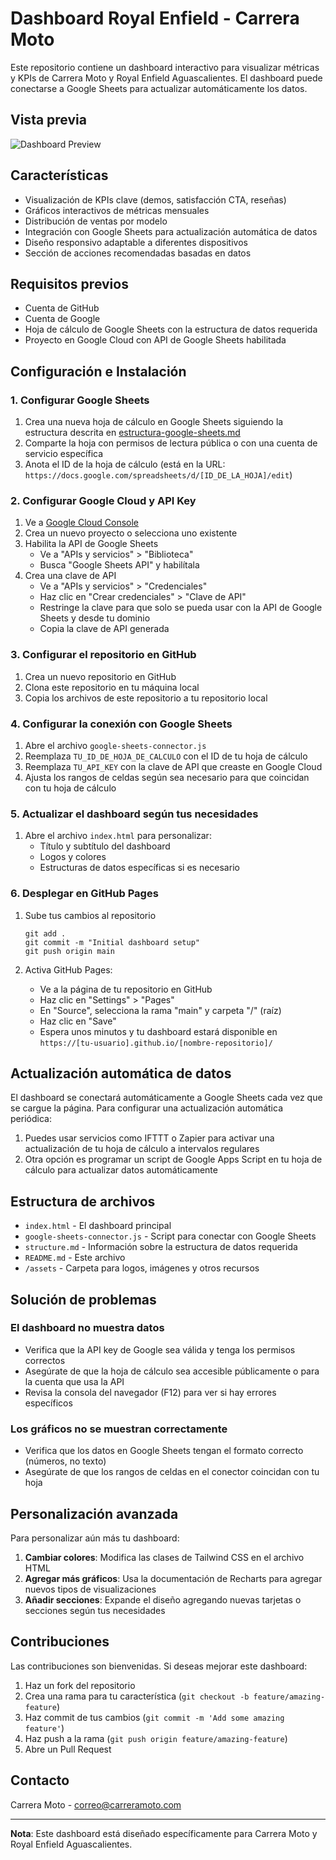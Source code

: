# Dashboard Royal Enfield - Carrera Moto

Este repositorio contiene un dashboard interactivo para visualizar métricas y KPIs de Carrera Moto y Royal Enfield Aguascalientes. El dashboard puede conectarse a Google Sheets para actualizar automáticamente los datos.

## Vista previa

![Dashboard Preview](https://via.placeholder.com/800x400?text=Dashboard+Royal+Enfield)

## Características

- Visualización de KPIs clave (demos, satisfacción CTA, reseñas)
- Gráficos interactivos de métricas mensuales
- Distribución de ventas por modelo
- Integración con Google Sheets para actualización automática de datos
- Diseño responsivo adaptable a diferentes dispositivos
- Sección de acciones recomendadas basadas en datos

## Requisitos previos

- Cuenta de GitHub
- Cuenta de Google
- Hoja de cálculo de Google Sheets con la estructura de datos requerida
- Proyecto en Google Cloud con API de Google Sheets habilitada

## Configuración e Instalación

### 1. Configurar Google Sheets

1. Crea una nueva hoja de cálculo en Google Sheets siguiendo la estructura descrita en [estructura-google-sheets.md](estructura-google-sheets.md)
2. Comparte la hoja con permisos de lectura pública o con una cuenta de servicio específica
3. Anota el ID de la hoja de cálculo (está en la URL: `https://docs.google.com/spreadsheets/d/[ID_DE_LA_HOJA]/edit`)

### 2. Configurar Google Cloud y API Key

1. Ve a [Google Cloud Console](https://console.cloud.google.com/)
2. Crea un nuevo proyecto o selecciona uno existente
3. Habilita la API de Google Sheets
   - Ve a "APIs y servicios" > "Biblioteca"
   - Busca "Google Sheets API" y habilítala
4. Crea una clave de API
   - Ve a "APIs y servicios" > "Credenciales"
   - Haz clic en "Crear credenciales" > "Clave de API"
   - Restringe la clave para que solo se pueda usar con la API de Google Sheets y desde tu dominio
   - Copia la clave de API generada

### 3. Configurar el repositorio en GitHub

1. Crea un nuevo repositorio en GitHub
2. Clona este repositorio en tu máquina local
3. Copia los archivos de este repositorio a tu repositorio local

### 4. Configurar la conexión con Google Sheets

1. Abre el archivo `google-sheets-connector.js`
2. Reemplaza `TU_ID_DE_HOJA_DE_CALCULO` con el ID de tu hoja de cálculo
3. Reemplaza `TU_API_KEY` con la clave de API que creaste en Google Cloud
4. Ajusta los rangos de celdas según sea necesario para que coincidan con tu hoja de cálculo

### 5. Actualizar el dashboard según tus necesidades

1. Abre el archivo `index.html` para personalizar:
   - Título y subtítulo del dashboard
   - Logos y colores
   - Estructuras de datos específicas si es necesario

### 6. Desplegar en GitHub Pages

1. Sube tus cambios al repositorio
   ```
   git add .
   git commit -m "Initial dashboard setup"
   git push origin main
   ```

2. Activa GitHub Pages:
   - Ve a la página de tu repositorio en GitHub
   - Haz clic en "Settings" > "Pages"
   - En "Source", selecciona la rama "main" y carpeta "/" (raíz)
   - Haz clic en "Save"
   - Espera unos minutos y tu dashboard estará disponible en `https://[tu-usuario].github.io/[nombre-repositorio]/`

## Actualización automática de datos

El dashboard se conectará automáticamente a Google Sheets cada vez que se cargue la página. Para configurar una actualización automática periódica:

1. Puedes usar servicios como IFTTT o Zapier para activar una actualización de tu hoja de cálculo a intervalos regulares
2. Otra opción es programar un script de Google Apps Script en tu hoja de cálculo para actualizar datos automáticamente

## Estructura de archivos

- `index.html` - El dashboard principal
- `google-sheets-connector.js` - Script para conectar con Google Sheets
- `structure.md` - Información sobre la estructura de datos requerida
- `README.md` - Este archivo
- `/assets` - Carpeta para logos, imágenes y otros recursos

## Solución de problemas

### El dashboard no muestra datos
- Verifica que la API key de Google sea válida y tenga los permisos correctos
- Asegúrate de que la hoja de cálculo sea accesible públicamente o para la cuenta que usa la API
- Revisa la consola del navegador (F12) para ver si hay errores específicos

### Los gráficos no se muestran correctamente
- Verifica que los datos en Google Sheets tengan el formato correcto (números, no texto)
- Asegúrate de que los rangos de celdas en el conector coincidan con tu hoja

## Personalización avanzada

Para personalizar aún más tu dashboard:

1. **Cambiar colores**: Modifica las clases de Tailwind CSS en el archivo HTML
2. **Agregar más gráficos**: Usa la documentación de Recharts para agregar nuevos tipos de visualizaciones
3. **Añadir secciones**: Expande el diseño agregando nuevas tarjetas o secciones según tus necesidades

## Contribuciones

Las contribuciones son bienvenidas. Si deseas mejorar este dashboard:

1. Haz un fork del repositorio
2. Crea una rama para tu característica (`git checkout -b feature/amazing-feature`)
3. Haz commit de tus cambios (`git commit -m 'Add some amazing feature'`)
4. Haz push a la rama (`git push origin feature/amazing-feature`)
5. Abre un Pull Request

## Contacto

Carrera Moto - [correo@carreramoto.com](mailto:correo@carreramoto.com)

---

**Nota**: Este dashboard está diseñado específicamente para Carrera Moto y Royal Enfield Aguascalientes.
